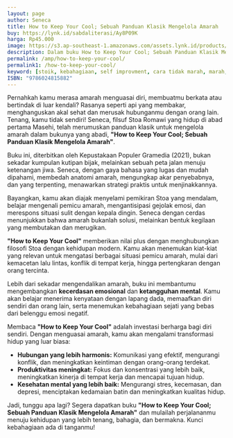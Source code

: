 ```yaml
---
layout: page
author: Seneca
title: How to Keep Your Cool; Sebuah Panduan Klasik Mengelola Amarah
buy: https://lynk.id/sabdaliterasi/Ay8P09K
harga: Rp45.000
image: https://s3.ap-southeast-1.amazonaws.com/assets.lynk.id/products/30-11-2023/1701360238702_6156973
description: Dalam buku How to Keep Your Cool; Sebuah Panduan Klasik Mengelola Amarah, Seneca mengajarkan berbagai prinsip dan strategi untuk mengelola emosi, khus
permalink: /amp/how-to-keep-your-cool/
permalink1: /how-to-keep-your-cool/
keyword: [stoik, kebahagiaan, self improvment, cara tidak marah, marah, agar tidak gampang marah]
ISBN: "9786024815882"
---
```

<p>Pernahkah kamu merasa amarah menguasai diri, membuatmu berkata atau bertindak di luar kendali? Rasanya seperti api yang membakar, menghanguskan akal sehat dan merusak hubunganmu dengan orang lain. Tenang, kamu tidak sendiri! Seneca, filsuf Stoa Romawi yang hidup di abad pertama Masehi, telah merumuskan panduan klasik untuk mengelola amarah dalam bukunya yang abadi, <strong>"How to Keep Your Cool; Sebuah Panduan Klasik Mengelola Amarah"</strong>.</p><p>Buku ini, diterbitkan oleh Kepustakaan Populer Gramedia (2021), bukan sekadar kumpulan kutipan bijak, melainkan sebuah peta jalan menuju ketenangan jiwa. Seneca, dengan gaya bahasa yang lugas dan mudah dipahami, membedah anatomi amarah, mengungkap akar penyebabnya, dan yang terpenting, menawarkan strategi praktis untuk menjinakkannya.</p><p>Bayangkan, kamu akan diajak menyelami pemikiran Stoa yang mendalam, belajar mengenali pemicu amarah, mengantisipasi gejolak emosi, dan merespons situasi sulit dengan kepala dingin. Seneca dengan cerdas menunjukkan bahwa amarah bukanlah solusi, melainkan bentuk kegilaan yang membutakan dan merugikan.</p><p><strong>"How to Keep Your Cool"</strong> memberikan nilai plus dengan menghubungkan filosofi Stoa dengan kehidupan modern. Kamu akan menemukan kiat-kiat yang relevan untuk mengatasi berbagai situasi pemicu amarah, mulai dari kemacetan lalu lintas, konflik di tempat kerja, hingga pertengkaran dengan orang tercinta.</p><p>Lebih dari sekadar mengendalikan amarah, buku ini membantumu mengembangkan <strong>kecerdasan emosional</strong> dan <strong>ketangguhan mental</strong>. Kamu akan belajar menerima kenyataan dengan lapang dada, memaafkan diri sendiri dan orang lain, serta menemukan kebahagiaan sejati yang bebas dari belenggu emosi negatif.</p><p>Membaca <strong>"How to Keep Your Cool"</strong> adalah investasi berharga bagi diri sendiri. Dengan menguasai amarah, kamu akan mengalami transformasi hidup yang luar biasa:</p><ul><li><strong>Hubungan yang lebih harmonis:</strong> Komunikasi yang efektif, mengurangi konflik, dan meningkatkan keintiman dengan orang-orang terdekat.</li><li><strong>Produktivitas meningkat:</strong> Fokus dan konsentrasi yang lebih baik, meningkatkan kinerja di tempat kerja dan mencapai tujuan hidup.</li><li><strong>Kesehatan mental yang lebih baik:</strong> Mengurangi stres, kecemasan, dan depresi, menciptakan kedamaian batin dan meningkatkan kualitas hidup.</li></ul><p>Jadi, tunggu apa lagi? Segera dapatkan buku <strong>"How to Keep Your Cool; Sebuah Panduan Klasik Mengelola Amarah"</strong> dan mulailah perjalananmu menuju kehidupan yang lebih tenang, bahagia, dan bermakna. Kunci kebahagiaan ada di tanganmu!</p>
